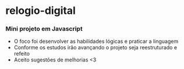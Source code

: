 ﻿# relogio-digital
### Mini projeto em Javascript 

- O foco foi desenvolver as habilidades lógicas e praticar a linguagem 
- Conforme os estudos irão avançando o projeto seja reestruturado e refeito 
- Aceito sugestões de melhorias <3
